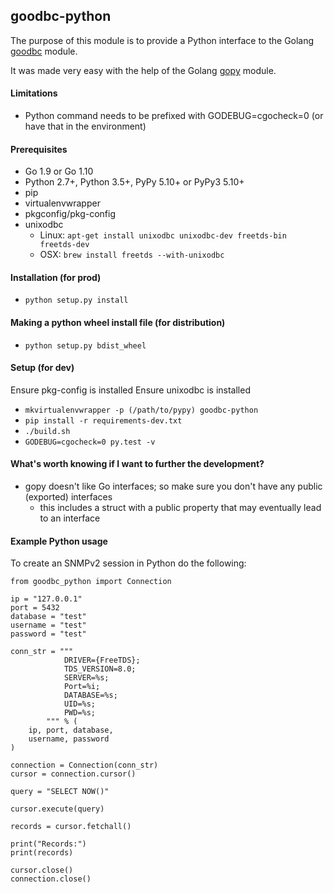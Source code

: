 ## goodbc-python

The purpose of this module is to provide a Python interface to the Golang [goodbc](https://github.com/soniah/goodbc) module.

It was made very easy with the help of the Golang [gopy](https://github.com/go-python/gopy) module.

#### Limitations

* Python command needs to be prefixed with GODEBUG=cgocheck=0 (or have that in the environment)

#### Prerequisites

* Go 1.9 or Go 1.10
* Python 2.7+, Python 3.5+, PyPy 5.10+ or PyPy3 5.10+
* pip
* virtualenvwrapper
* pkgconfig/pkg-config
* unixodbc 
    * Linux: ```apt-get install unixodbc unixodbc-dev freetds-bin freetds-dev```
    * OSX: ```brew install freetds --with-unixodbc```

#### Installation (for prod)
* ```python setup.py install``` 

#### Making a python wheel install file (for distribution)
* ```python setup.py bdist_wheel``` 

#### Setup (for dev)
Ensure pkg-config is installed
Ensure unixodbc is installed

* ```mkvirtualenvwrapper -p (/path/to/pypy) goodbc-python``` 
* ```pip install -r requirements-dev.txt```
* ```./build.sh```
* ```GODEBUG=cgocheck=0 py.test -v```

#### What's worth knowing if I want to further the development?

* gopy doesn't like Go interfaces; so make sure you don't have any public (exported) interfaces
    * this includes a struct with a public property that may eventually lead to an interface


#### Example Python usage

To create an SNMPv2 session in Python do the following:

```
from goodbc_python import Connection

ip = "127.0.0.1"
port = 5432
database = "test"
username = "test"
password = "test"

conn_str = """
            DRIVER={FreeTDS};
            TDS_VERSION=8.0;
            SERVER=%s;
            Port=%i;
            DATABASE=%s;
            UID=%s;
            PWD=%s;
        """ % (
    ip, port, database,
    username, password
)

connection = Connection(conn_str)
cursor = connection.cursor()

query = "SELECT NOW()"

cursor.execute(query)

records = cursor.fetchall()

print("Records:")
print(records)

cursor.close()
connection.close()
```
